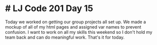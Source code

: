 # # LJ Code 201 Day 15

Today we worked on getting our group projects all set up. We made a mockup of all of my html pages and assigned var names to prevent confusion. I want to work on all my skills this weekend so I don't hold my team back and can do meaningful work. That's it for today.
